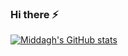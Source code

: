 ### Hi there ⚡
[![Middagh's GitHub stats](https://github-readme-stats.vercel.app/api?username=Middagh)](https://github.com/Middagh/github-readme-stats)

<!--
**Middagh/Middagh** is a ✨ _special_ ✨ repository because its `README.md` (this file) appears on your GitHub profile.

Here are some ideas to get you started:

- 🔭 I’m currently working on ...
- 🌱 I’m currently learning ...
- 👯 I’m looking to collaborate on ...
- 🤔 I’m looking for help with ...
- 💬 Ask me about ...
- 📫 How to reach me: ...
- 😄 Pronouns: ...
- ⚡ Fun fact: ...
-->
